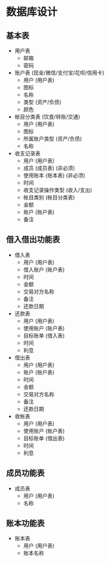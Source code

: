 # 数据库设计

## 基本表

* 用户表
  * 邮箱
  * 密码
* 账户表 (现金/微信/支付宝/花呗/信用卡)
  * 用户 (用户表)
  * 图标
  * 名称
  * 类型 (资产/负债)
  * 颜色
* 帐目分类表 (饮食/转账/交通)
  * 用户 (用户表)
  * 图标
  * 所属账户类型 (资产/负债)
  * 名称
* 收支记录表
  * 用户 (用户表)
  * 成员 (成员表) (非必须)
  * 使用账本 (账本表) (非必须)
  * 时间
  * 收支记录操作类型 (收入/支出)
  * 帐目类别 (帐目分类表)
  * 金额
  * 账户 (账户表)
  * 备注

## 借入借出功能表

* 借入表
  * 用户 (用户表)
  * 借入账户 (账户表)
  * 时间
  * 金额
  * 交易对方名称
  * 备注
  * 还款日期
* 还款表
  * 用户 (用户表)
  * 使用账户 (账户表)
  * 目标账单 (借入表)
  * 时间
  * 利息
* 借出表
  * 用户 (用户表)
  * 账户 (账户表)
  * 时间
  * 金额
  * 交易对方名称
  * 备注
  * 还款日期
* 收帐表
  * 用户 (用户表)
  * 使用账户 (账户表)
  * 目标账单 (借出表)
  * 时间
  * 利息

## 成员功能表

* 成员表
  * 用户 (用户表)
  * 名称

## 账本功能表

* 账本表
  * 用户 (用户表)
  * 账本名称
